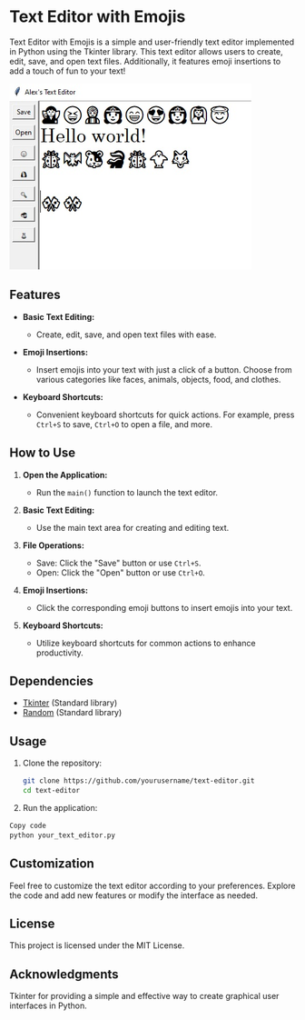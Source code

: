 # Text Editor with Emojis

Text Editor with Emojis is a simple and user-friendly text editor implemented in Python using the Tkinter library. This text editor allows users to create, edit, save, and open text files. Additionally, it features emoji insertions to add a touch of fun to your text!

![sample](sample.jpg)

## Features

- **Basic Text Editing:**
  - Create, edit, save, and open text files with ease.

- **Emoji Insertions:**
  - Insert emojis into your text with just a click of a button. Choose from various categories like faces, animals, objects, food, and clothes.

- **Keyboard Shortcuts:**
  - Convenient keyboard shortcuts for quick actions. For example, press `Ctrl+S` to save, `Ctrl+O` to open a file, and more.

## How to Use

1. **Open the Application:**
   - Run the `main()` function to launch the text editor.

2. **Basic Text Editing:**
   - Use the main text area for creating and editing text.

3. **File Operations:**
   - Save: Click the "Save" button or use `Ctrl+S`.
   - Open: Click the "Open" button or use `Ctrl+O`.

4. **Emoji Insertions:**
   - Click the corresponding emoji buttons to insert emojis into your text.

5. **Keyboard Shortcuts:**
   - Utilize keyboard shortcuts for common actions to enhance productivity.

## Dependencies

- [Tkinter](https://docs.python.org/3/library/tkinter.html) (Standard library)
- [Random](https://docs.python.org/3/library/random.html) (Standard library)

## Usage

1. Clone the repository:

   ```bash
   git clone https://github.com/yourusername/text-editor.git
   cd text-editor
   ```
   
2. Run the application:

  ```bash
  Copy code
  python your_text_editor.py
  ```

## Customization

Feel free to customize the text editor according to your preferences. Explore the code and add new features or modify the interface as needed.

## License

This project is licensed under the MIT License.

## Acknowledgments

Tkinter for providing a simple and effective way to create graphical user interfaces in Python.
